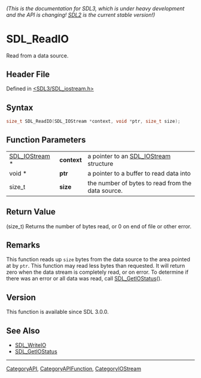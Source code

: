 ###### (This is the documentation for SDL3, which is under heavy development and the API is changing! [SDL2](https://wiki.libsdl.org/SDL2/) is the current stable version!)
# SDL_ReadIO

Read from a data source.

## Header File

Defined in [<SDL3/SDL_iostream.h>](https://github.com/libsdl-org/SDL/blob/main/include/SDL3/SDL_iostream.h)

## Syntax

```c
size_t SDL_ReadIO(SDL_IOStream *context, void *ptr, size_t size);
```

## Function Parameters

|                                |             |                                                        |
| ------------------------------ | ----------- | ------------------------------------------------------ |
| [SDL_IOStream](SDL_IOStream) * | **context** | a pointer to an [SDL_IOStream](SDL_IOStream) structure |
| void *                         | **ptr**     | a pointer to a buffer to read data into                |
| size_t                         | **size**    | the number of bytes to read from the data source.      |

## Return Value

(size_t) Returns the number of bytes read, or 0 on end of file or other
error.

## Remarks

This function reads up `size` bytes from the data source to the area
pointed at by `ptr`. This function may read less bytes than requested. It
will return zero when the data stream is completely read, or on error. To
determine if there was an error or all data was read, call
[SDL_GetIOStatus](SDL_GetIOStatus)().

## Version

This function is available since SDL 3.0.0.

## See Also

- [SDL_WriteIO](SDL_WriteIO)
- [SDL_GetIOStatus](SDL_GetIOStatus)

----
[CategoryAPI](CategoryAPI), [CategoryAPIFunction](CategoryAPIFunction), [CategoryIOStream](CategoryIOStream)


